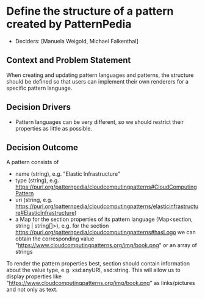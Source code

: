 # Define the structure of a pattern created by PatternPedia 

* Deciders: [Manuela Weigold, Michael Falkenthal] 


## Context and Problem Statement

When creating and updating pattern languages and patterns, the structure should be defined so that users can implement their own renderers for a specific pattern language. 

## Decision Drivers 

* Pattern languages can be very different, so we should restrict their properties as little as possible. 


## Decision Outcome

A pattern consists of 
* name (string), e.g. "Elastic Infrastructure"
* type (string), e.g. <https://purl.org/patternpedia/cloudcomputingpatterns#CloudComputingPattern>
* uri (string, e.g. <https://purl.org/patternpedia/cloudcomputingpatterns/elasticinfrastructure#ElasticInfrastructure>) 
* a Map for the section properties of its pattern language (Map<section, string | string[]>), 
e.g. for the section  https://purl.org/patternpedia/cloudcomputingpatterns#hasLogo we can obtain the corresponding value  "https://www.cloudcomputingpatterns.org/img/book.png" or an array of strings

To render the pattern properties best, section should contain information about the value type, e.g. xsd:anyURI, xsd:string. This will allow us to display properties like "https://www.cloudcomputingpatterns.org/img/book.png" as links/pictures and not only as text. 





